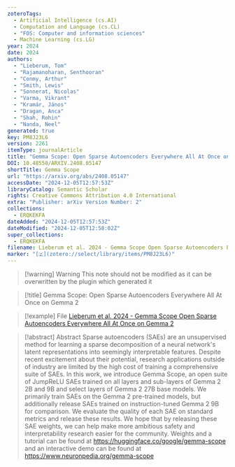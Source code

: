 ```yaml
---
zoteroTags:
  - Artificial Intelligence (cs.AI)
  - Computation and Language (cs.CL)
  - "FOS: Computer and information sciences"
  - Machine Learning (cs.LG)
year: 2024
date: 2024
authors:
  - "Lieberum, Tom"
  - "Rajamanoharan, Senthooran"
  - "Conmy, Arthur"
  - "Smith, Lewis"
  - "Sonnerat, Nicolas"
  - "Varma, Vikrant"
  - "Kramár, János"
  - "Dragan, Anca"
  - "Shah, Rohin"
  - "Nanda, Neel"
generated: true
key: PM8J23L6
version: 2261
itemType: journalArticle
title: "Gemma Scope: Open Sparse Autoencoders Everywhere All At Once on Gemma 2"
DOI: 10.48550/ARXIV.2408.05147
shortTitle: Gemma Scope
url: "https://arxiv.org/abs/2408.05147"
accessDate: "2024-12-05T12:57:53Z"
libraryCatalog: Semantic Scholar
rights: Creative Commons Attribution 4.0 International
extra: "Publisher: arXiv Version Number: 2"
collections:
  - ERQKEKFA
dateAdded: "2024-12-05T12:57:53Z"
dateModified: "2024-12-05T12:58:02Z"
super_collections:
  - ERQKEKFA
filename: Lieberum et al. 2024 - Gemma Scope Open Sparse Autoencoders Everywhere All At Once on Gemma 2
marker: "[🇿](zotero://select/library/items/PM8J23L6)"
---
```


>[!warning] Warning
> This note should not be modified as it can be overwritten by the plugin which generated it

> [!title] Gemma Scope: Open Sparse Autoencoders Everywhere All At Once on Gemma 2

> [!example] File
> [Lieberum et al. 2024 - Gemma Scope Open Sparse Autoencoders Everywhere All At Once on Gemma 2](Lieberum%20et%20al.%202024%20-%20Gemma%20Scope%20Open%20Sparse%20Autoencoders%20Everywhere%20All%20At%20Once%20on%20Gemma%202.pdf)

> [!abstract] Abstract
> Sparse autoencoders (SAEs) are an unsupervised method for learning a sparse decomposition of a neural network's latent representations into seemingly interpretable features. Despite recent excitement about their potential, research applications outside of industry are limited by the high cost of training a comprehensive suite of SAEs. In this work, we introduce Gemma Scope, an open suite of JumpReLU SAEs trained on all layers and sub-layers of Gemma 2 2B and 9B and select layers of Gemma 2 27B base models. We primarily train SAEs on the Gemma 2 pre-trained models, but additionally release SAEs trained on instruction-tuned Gemma 2 9B for comparison. We evaluate the quality of each SAE on standard metrics and release these results. We hope that by releasing these SAE weights, we can help make more ambitious safety and interpretability research easier for the community. Weights and a tutorial can be found at https://huggingface.co/google/gemma-scope and an interactive demo can be found at https://www.neuronpedia.org/gemma-scope

